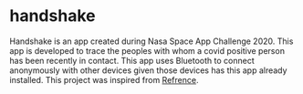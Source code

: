 # handshake

Handshake is an app created during Nasa Space App Challenge 2020. This app is developed to trace the peoples with whom a covid positive person has been recently in contact. This app uses Bluetooth to connect anonymously with other devices given those devices has this app already installed. This project was inspired from [Refrence](https://youtu.be/D__UaR5MQao).